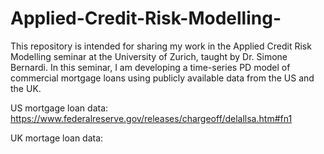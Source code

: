 # Applied-Credit-Risk-Modelling-
This repository is intended for sharing my work in the Applied Credit Risk Modelling seminar at the University of Zurich, taught by Dr. Simone Bernardi. In this seminar, I am developing a time-series PD model of commercial mortgage loans using publicly available data from the US and the UK.


US mortgage loan data: https://www.federalreserve.gov/releases/chargeoff/delallsa.htm#fn1

UK mortage loan data: 

